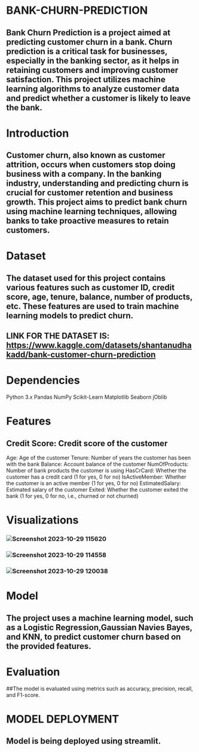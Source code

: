 # BANK-CHURN-PREDICTION
## Bank Churn Prediction is a project aimed at predicting customer churn in a bank. Churn prediction is a critical task for businesses, especially in the banking sector, as it helps in retaining customers and improving customer satisfaction. This project utilizes machine learning algorithms to analyze customer data and predict whether a customer is likely to leave the bank.

# Introduction
## Customer churn, also known as customer attrition, occurs when customers stop doing business with a company. In the banking industry, understanding and predicting churn is crucial for customer retention and business growth. This project aims to predict bank churn using machine learning techniques, allowing banks to take proactive measures to retain customers.

# Dataset
## The dataset used for this project contains various features such as customer ID, credit score, age, tenure, balance, number of products, etc. These features are used to train machine learning models to predict churn.

## LINK FOR THE DATASET IS: https://www.kaggle.com/datasets/shantanudhakadd/bank-customer-churn-prediction

# Dependencies
Python 3.x
Pandas
NumPy
Scikit-Learn
Matplotlib
Seaborn
jOblib

# Features
## Credit Score: Credit score of the customer
Age: Age of the customer
Tenure: Number of years the customer has been with the bank
Balance: Account balance of the customer
NumOfProducts: Number of bank products the customer is using
HasCrCard: Whether the customer has a credit card (1 for yes, 0 for no)
IsActiveMember: Whether the customer is an active member (1 for yes, 0 for no)
EstimatedSalary: Estimated salary of the customer
Exited: Whether the customer exited the bank (1 for yes, 0 for no, i.e., churned or not churned)

# Visualizations
### ![Screenshot 2023-10-29 115620](https://github.com/ARYABARAI30123/BAK-CHURN-PREDICTION/assets/139233575/f3dece7b-7e67-480c-830e-f619008907b1)
### ![Screenshot 2023-10-29 114558](https://github.com/ARYABARAI30123/BAK-CHURN-PREDICTION/assets/139233575/3d537a46-5097-46f5-8781-261c3bdefed7)
### ![Screenshot 2023-10-29 120038](https://github.com/ARYABARAI30123/BAK-CHURN-PREDICTION/assets/139233575/5f208da7-93d1-41be-9f45-118a74eb1fb9)






# Model
## The project uses a machine learning model, such as a Logistic Regression,Gaussian Navies Bayes, and KNN, to predict customer churn based on the provided features.

# Evaluation
##The model is evaluated using metrics such as accuracy, precision, recall, and F1-score.

# MODEL DEPLOYMENT
## Model is being deployed using streamlit.











